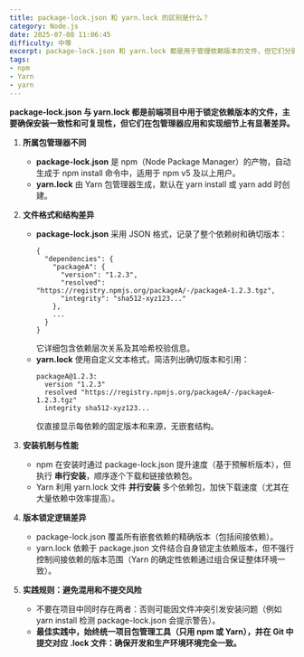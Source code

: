```yaml
---
title: package-lock.json 和 yarn.lock 的区别是什么？
category: Node.js
date: 2025-07-08 11:06:45
difficulty: 中等
excerpt: package-lock.json 和 yarn.lock 都是用于管理依赖版本的文件，但它们分别由 npm 和 Yarn 生成，结构和用途有所不同。
tags:
- npm
- Yarn
- yarn
---
```

**package-lock.json 与 yarn.lock 都是前端项目中用于锁定依赖版本的文件，主要确保安装一致性和可复现性，但它们在包管理器应用和实现细节上有显著差异。**

1.  **所属包管理器不同**  
    - **package-lock.json** 是 npm（Node Package Manager）的产物，自动生成于 npm install 命令中，适用于 npm v5 及以上用户。  
    - **yarn.lock** 由 Yarn 包管理器生成，默认在 yarn install 或 yarn add 时创建。

2.  **文件格式和结构差异**  
    - **package-lock.json** 采用 JSON 格式，记录了整个依赖树和确切版本：  
      ```
      {
        "dependencies": {
          "packageA": {
            "version": "1.2.3",
            "resolved": "https://registry.npmjs.org/packageA/-/packageA-1.2.3.tgz",
            "integrity": "sha512-xyz123..."
          },
          ...
        }
      }
      ```  
      它详细包含依赖层次关系及其哈希校验信息。  
    - **yarn.lock** 使用自定义文本格式，简洁列出确切版本和引用：  
      ```
      packageA@1.2.3:
        version "1.2.3"
        resolved "https://registry.npmjs.org/packageA/-/packageA-1.2.3.tgz"
        integrity sha512-xyz123...
      ```  
      仅直接显示每依赖的固定版本和来源，无嵌套结构。

3.  **安装机制与性能**  
    - npm 在安装时通过 package-lock.json 提升速度（基于预解析版本），但执行 **串行安装**，顺序逐个下载和链接依赖包。  
    - Yarn 利用 yarn.lock 文件 **并行安装** 多个依赖包，加快下载速度（尤其在大量依赖中效率提高）。

4.  **版本锁定逻辑差异**  
    - package-lock.json 覆盖所有嵌套依赖的精确版本（包括间接依赖）。  
    - yarn.lock 依赖于 package.json 文件结合自身锁定主依赖版本，但不强行控制间接依赖的版本范围（Yarn 的确定性依赖通过组合保证整体环境一致）。

5.  **实践规则：避免混用和不提交风险**  
    - 不要在项目中同时存在两者：否则可能因文件冲突引发安装问题（例如 yarn install 检测 package-lock.json 会提示警告）。  
    - **最佳实践中，始终统一项目包管理工具（只用 npm 或 Yarn），并在 Git 中提交对应 .lock 文件：确保开发和生产环境环境完全一致。**
